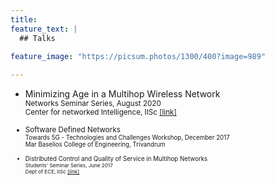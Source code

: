 ```yaml
---
title: 
feature_text: |
  ## Talks
   
feature_image: "https://picsum.photos/1300/400?image=989"

---
```


- Minimizing Age in a Multihop Wireless Network  
  <small>Networks Seminar Series, August 2020  
  Center for networked Intelligence, IISc [[link]](https://cni.iisc.ac.in/networks-seminar/)
  
- Software Defined Networks  
  <small>Towards 5G - Technologies and Challenges Workshop, December 2017  
  Mar Baselios College of Engineering, Trivandrum
  
- Distributed Control and Quality of Service in Multihop Networks  
  <small>Students' Seminar Series, June 2017  
  Dept of ECE, IISc [[link]](https://ece.iisc.ac.in/~myna/seminar/prevtalks.html)
